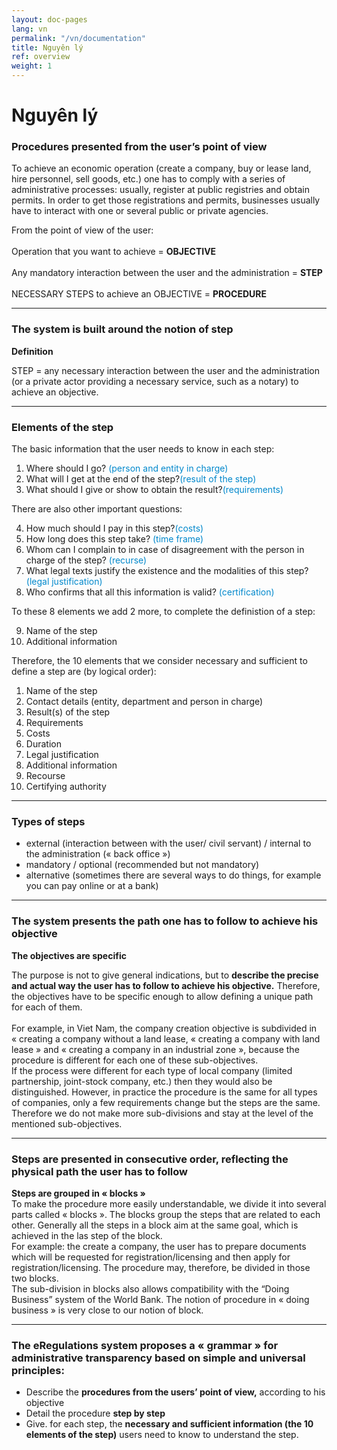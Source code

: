 ```yaml
---
layout: doc-pages
lang: vn
permalink: "/vn/documentation"
title: Nguyên lý
ref: overview
weight: 1
---
```


# Nguyên lý

<h3>Procedures presented from the user’s point of view</h3>
<p>To achieve an economic operation (create a company, buy or lease land, hire personnel, sell goods, etc.) one has to comply with a series of administrative processes: usually, register at public registries and obtain permits. In order to get those registrations and permits, businesses usually have to interact with one or several public or private agencies. </p>
<div class="well">
	<p class="lead">From the point of view of the user:<br><br>
Operation that you want to achieve = <strong>OBJECTIVE</strong><br><br>
Any mandatory interaction between the user and the administration = <strong>STEP</strong><br><br>
NECESSARY STEPS to achieve an OBJECTIVE = <strong>PROCEDURE</strong></p>
</div>
<hr>
<h3>The system is built around the notion of step</h3>
<div class="well">
	<strong>Definition</strong>
	<p class="lead">STEP = any necessary interaction between the user and the administration (or a private actor providing a necessary service, such as a notary) to achieve an objective.</p>
</div>
<hr>
<h3>Elements of the step</h3>
<p>The basic information that the user needs to know in each step:</p>
<ol>
	<li>Where should I go? <span style="color:#08C;">(person and entity in charge)</span></li>
	<li>What will I get at the end of the step?<span style="color:#08C;">(result of the step)</span></li>
	<li>What should I give or show to obtain the result?<span style="color:#08C;">(requirements)</span></li>
</ol>
<p>There are also other important questions:</p>
<ol start="4">
	<li>How much should I pay in this step?<span style="color:#08C;">(costs)</span></li>
	<li>How long does this step take? <span style="color:#08C;">(time frame)</span></li>
	<li>Whom can I complain to in case of disagreement with the person in charge of the step? <span style="color:#08C;">(recurse)</span></li>
	<li>What legal texts justify the existence and the modalities of this step?<span style="color:#08C;">(legal justification)</span></li>
	<li>Who confirms that all this information is valid? <span style="color:#08C;">(certification)</span></li>
</ol>
<p>To these 8 elements we add 2 more, to complete the definistion of a step:</p>
<ol start="9">
	<li>Name of the step</li>
	<li>Additional information</li>
</ol>
<p>Therefore, the 10 elements that we consider necessary and sufficient to define a step are (by logical order):</p>
<ol>
	<li>Name of the step</li>
	<li>Contact details (entity, department and person in charge)</li>
	<li>Result(s) of the step</li>
	<li>Requirements </li>
	<li>Costs </li>
	<li>Duration</li>
	<li>Legal justification</li>
	<li>Additional information</li>
	<li>Recourse</li>
	<li>Certifying authority</li>
</ol>
<hr>
<h3>Types of steps</h3>
<ul>
	<li>external (interaction between with the user/ civil servant) / internal to the administration (« back office »)</li>
	<li>mandatory / optional (recommended but not mandatory)</li>
	<li>alternative (sometimes there are several ways to do things, for example you can pay online or at a bank)</li>
</ul>
<hr>
<div class="row-fluid">
<h3>The system presents the path one has to follow to achieve his objective </h3>
<p><strong>The objectives are specific</strong></p>
<p>The purpose is not to give general indications, but to <strong>describe the precise and actual way the user has to follow to achieve his objective.</strong> Therefore, the objectives have to be specific enough to allow defining a unique path for each of them.<br><br>For example, in Viet Nam, the company creation objective is subdivided in «&nbsp;creating a company without a land lease, «&nbsp;creating a company with land lease&nbsp;» and «&nbsp;creating a company in an industrial zone&nbsp;», because the procedure is different for each one of these sub-objectives.<br>If the process were different for each type of local company (limited partnership, joint-stock company, etc.) then they would also be distinguished. However, in practice the procedure is the same for all types of companies, only a few requirements change but the steps are the same. Therefore we do not make more sub-divisions and stay at the level of the mentioned sub-objectives.</p></div>
<hr>
<div class="row-fluid">
<h3>Steps are presented in consecutive order, reflecting the physical path the user has to follow</h3>
<p><strong>Steps are grouped in «&nbsp;blocks&nbsp;»</strong><br>
To make the procedure more easily understandable, we divide it into several parts called «&nbsp;blocks&nbsp;». The blocks group the steps that are related to each other. Generally all the steps in a block aim at the same goal, which is achieved in the las step of the block.<br>For example: the create a company, the user has to prepare documents which will be requested for registration/licensing and then apply for registration/licensing. The procedure may, therefore, be divided in those two blocks.<br>The sub-division in blocks also allows compatibility with the “Doing Business” system of the World Bank. The notion of procedure in «&nbsp;doing business&nbsp;» is very close to our notion of block.</p></div>
<hr>
<div class="row-fluid">
<h3>The eRegulations system proposes a «&nbsp;grammar&nbsp;» for administrative transparency based on simple and universal principles:</h3>
<ul>
	<li>Describe the <strong>procedures from the users’ point of view,</strong> according to his objective</li>
	<li>Detail the procedure <strong>step by step</strong></li>
	<li>Give. for each step, the <strong>necessary and sufficient information (the 10 elements of the step)</strong> users need to know to understand the step.</li>
</ul>
</div>
